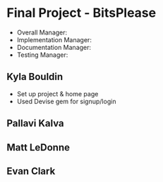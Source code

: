 # Final Project - BitsPlease


* Overall Manager:
* Implementation Manager:
* Documentation Manager:
* Testing Manager:

## Kyla Bouldin
* Set up project & home page
* Used Devise gem for signup/login

## Pallavi Kalva

## Matt LeDonne

## Evan Clark
